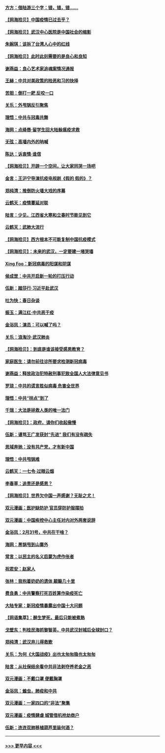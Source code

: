 #### [方方：借陆游三个字：错，错，错……](../pages/nsc993/n11949123.md?t=03181631) 
#### [【网海拾贝】中国疫情已过去乎？](../pages/nsc993/n11949052.md?t=03181631) 
#### [【网海拾贝】武汉中心医院是中国社会的缩影](../pages/nsc993/n11946574.md?t=03181631) 
#### [朱婉琪：该拆了台湾人心中的红线](../pages/nsc993/n11946959.md?t=03181631) 
#### [【网海拾贝】此时此刻需要的是良心和良知](../pages/nsc993/n11945471.md?t=03181631) 
#### [谢燕益：良心艺术家追魂案情况通报](../pages/nsc993/n11945327.md?t=03181631) 
#### [王赫：中共对美政策的险恶和习的抉择](../pages/nsc993/n11944942.md?t=03181631) 
#### [苦胆：倒打一耙 反咬一口](../pages/nsc993/n11944542.md?t=03181631) 
#### [关乐：外甩锅反引聚焦](../pages/nsc993/n11944211.md?t=03181631) 
#### [理悟：中共与冠毒共舞](../pages/nsc993/n11944197.md?t=03181631) 
#### [海网：点绛唇‧留学生回大陆躲瘟疫求救](../pages/nsc993/n11944043.md?t=03181631) 
#### [无弦：高墙内外的呐喊](../pages/nsc993/n11943684.md?t=03181631) 
#### [陈达：诉衷情·谁信](../pages/nsc993/n11942899.md?t=03181631) 
#### [【网海拾贝】开辟一个空间，让大家同哭一场吧](../pages/nsc993/n11942165.md?t=03181631) 
#### [金言：王沪宁导演抗疫电视剧《假的 假的》？](../pages/nsc993/n11941510.md?t=03181631) 
#### [郑纯清：推倒防火墙大戏的序幕](../pages/nsc993/n11940838.md?t=03181631) 
#### [云鹤天：疫情蔓延对联](../pages/nsc993/n11940579.md?t=03181631) 
#### [陆言：少见，江西省大寒和立春时节能见到它](../pages/nsc993/n11939983.md?t=03181631) 
#### [云鹤天：武肺大流行](../pages/nsc993/n11939902.md?t=03181631) 
#### [【网海拾贝】西方根本不可能复制中国抗疫模式](../pages/nsc993/n11939725.md?t=03181631) 
#### [【网海拾贝】：未来的武汉，一定要建一堵哭墙](../pages/nsc993/n11938684.md?t=03181631) 
#### [Xing Foo：新冠病毒的阳谋和阴谋](../pages/nsc993/n11936086.md?t=03181631) 
#### [侯成罡：中共开启新一轮的打压行动](../pages/nsc993/n11935730.md?t=03181631) 
#### [伍新：踏莎行‧习近平赴武汉](../pages/nsc993/n11935157.md?t=03181631) 
#### [吐为快：春日杂谈](../pages/nsc993/n11934776.md?t=03181631) 
#### [振玉：满江红‧中共恶于疫](../pages/nsc993/n11934647.md?t=03181631) 
#### [金浴凤：演员：可以喊了吗？](../pages/nsc993/n11934602.md?t=03181631) 
#### [关乐：浪淘沙·武汉肺炎](../pages/nsc993/n11931792.md?t=03181631) 
#### [【网海拾贝】：到底是谁该接受感恩教育？](../pages/nsc993/n11931552.md?t=03181631) 
#### [家庭医生：请勿前往诊所要求检测新冠病毒](../pages/nsc993/n11929190.md?t=03181631) 
#### [谢燕益：释放政治犯特赦刑事犯致全国人大法律意见书](../pages/nsc993/n11928978.md?t=03181631) 
#### [罗琼：中共的谎言胜似病毒 危害全世界](../pages/nsc993/n11922636.md?t=03181631) 
#### [理悟：中共“拐点”到了](../pages/nsc993/n11928496.md?t=03181631) 
#### [千瑞：大法是拯救人类的唯一法门](../pages/nsc993/n11927637.md?t=03181631) 
#### [【网海拾贝】：政府，请你们收起傲慢](../pages/nsc993/n11926932.md?t=03181631) 
#### [伍新：谩骂王广发获封“先进” 我们有没有疏失](../pages/nsc993/n11926101.md?t=03181631) 
#### [思域奔驰：没有共产党，才有新中国](../pages/nsc993/n11926058.md?t=03181631) 
#### [理悟：中共甩锅难](../pages/nsc993/n11925355.md?t=03181631) 
#### [云鹤天：一七令·过眼云烟](../pages/nsc993/n11925284.md?t=03181631) 
#### [李春草：追责还是感恩？](../pages/nsc993/n11925274.md?t=03181631) 
#### [【网海拾贝】世界欠中国一声感谢？无耻之尤！](../pages/nsc993/n11925239.md?t=03181631) 
#### [双元漫画：医护缺防护 官员穿防护服摆拍](../pages/nsc993/n11923899.md?t=03181631) 
#### [双元漫画：中国疾控中心主任对内对外两套说辞](../pages/nsc993/n11921994.md?t=03181631) 
#### [金浴凤：2月31号，中共在干啥？](../pages/nsc993/n11922706.md?t=03181631) 
#### [海网：黑锅甩到山寨外](../pages/nsc993/n11922688.md?t=03181631) 
#### [常言：以民主的名义启蒙为虎作伥者](../pages/nsc993/n11922217.md?t=03181631) 
#### [祝君安：赵家人](../pages/nsc993/n11922209.md?t=03181631) 
#### [张林：我抱着奶奶的遗体 颠簸几十里](../pages/nsc993/n11920945.md?t=03181631) 
#### [费良勇：中共警察打死百姓算作染疫死亡](../pages/nsc993/n11919264.md?t=03181631) 
#### [大陆专家：新冠疫情暴露出中国十大问题](../pages/nsc993/n11919187.md?t=03181631) 
#### [【网语集萃】：醉生梦死，最后只能被煮熟](../pages/nsc993/n11918994.md?t=03181631) 
#### [戈壁东：判桂民海抓黎智英，中共武汉封城后全球封口？](../pages/nsc993/n11917982.md?t=03181631) 
#### [郑纯清：武汉弃儿得救歌](../pages/nsc993/n11917881.md?t=03181631) 
#### [关乐：为何《大国战疫》出也太匆匆隐也太匆匆](../pages/nsc993/n11917792.md?t=03181631) 
#### [陆言：从社保结余看中共非法剥夺养老金之恶](../pages/nsc993/n11917084.md?t=03181631) 
#### [双元漫画：不戴口罩 便戴胸罩](../pages/nsc993/n11916447.md?t=03181631) 
#### [金浴凤：蝗虫，肺疫和中共](../pages/nsc993/n11916904.md?t=03181631) 
#### [双元漫画：一家四口的“非法”聚集](../pages/nsc993/n11916378.md?t=03181631) 
#### [双元漫画：疫情肆虐 城管借机抢劫商户](../pages/nsc993/n11916310.md?t=03181631) 
#### [伍新：连连双肺移植葫芦里装何酒？](../pages/nsc993/n11913667.md?t=03181631) 

----
#### [ >>> 更早内容 <<< ](../indexes/nsc993-earlier.md)
